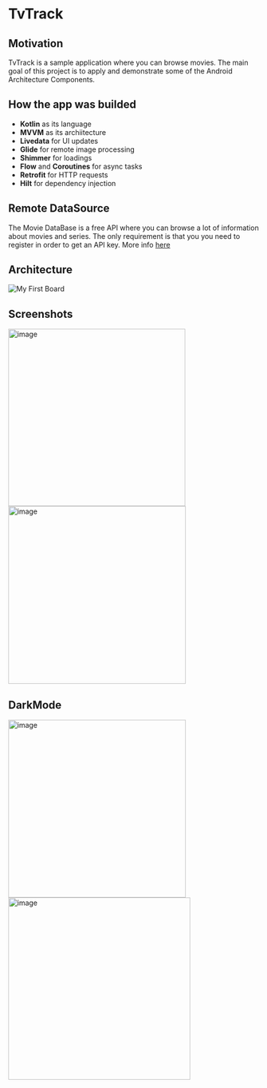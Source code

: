 # TvTrack


## Motivation
TvTrack is a sample application where you can browse movies. The main goal of this project is to apply and 
demonstrate some of the Android Architecture Components.

## How the app was builded
- **Kotlin** as its language
- **MVVM** as its archiitecture
- **Livedata** for UI updates
- **Glide** for remote image processing
- **Shimmer** for loadings
- **Flow** and **Coroutines** for async tasks
- **Retrofit** for HTTP requests
- **Hilt** for dependency injection

## Remote DataSource
The Movie DataBase is a free API where you can browse a lot of information about movies and series.
The only requirement is that you you need to register in order to get an API key. More info [here](https://www.themoviedb.org/documentation/api)

## Architecture

![My First Board](https://user-images.githubusercontent.com/4106155/215655956-ea1ec4ba-767e-4ec6-b966-f6aa08d22bba.jpg)

## Screenshots
<img width="355" alt="image" src="https://user-images.githubusercontent.com/4106155/215658485-ce317a59-2a5d-4e19-8842-ca8eaabccdf6.png"> <img width="356" alt="image" src="https://user-images.githubusercontent.com/4106155/215658595-397ad2ef-0bae-4806-a18b-a7ec55ffdf93.png">

## DarkMode

<img width="356" alt="image" src="https://user-images.githubusercontent.com/4106155/215658707-528670ea-e9b3-4c47-a302-615799001bf1.png"> <img width="365" alt="image" src="https://user-images.githubusercontent.com/4106155/215658733-63073ecd-268c-4caa-af18-420f03c2cfe6.png">


